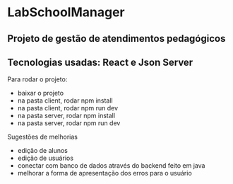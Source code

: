 # LabSchoolManager

## Projeto de gestão de atendimentos pedagógicos
## Tecnologias usadas: React e Json Server

Para rodar o projeto:

- baixar o projeto
- na pasta client, rodar npm install
- na pasta client, rodar npm run dev
- na pasta server, rodar npm install
- na pasta server, rodar npm run dev

Sugestões de melhorias

- edição de alunos
- edição de usuários
- conectar com banco de dados através do backend feito em java
- melhorar a forma de apresentação dos erros para o usuário